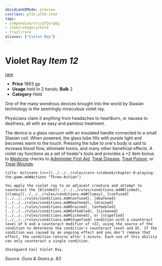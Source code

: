 ```yaml
---
obsidianUIMode: preview
cssclass: pf2e,pf2e-item
tags:
- compendium/src/pf2e/g&g
- item/category/held
- trait/rare
aliases: ["Violet Ray"]
---
```

# Violet Ray *Item 12*  
[rare](../../../rules/traits/rare.md)  

- **Price** 1893 gp
- **Usage** held in 2 hands; **Bulk** 2
- **Category** Held

One of the many wondrous devices brought into the world by Stasian technology is the seemingly miraculous violet ray.

Physicians claim it anything from headaches to heartburn, or nausea to deafness, all with an easy and painless treatment.

The device is a glass vacuum with an insulated handle connected to a small Stasian coil. When powered, the glass tube fills with purple light and becomes warm to the touch. Pressing the tube to one's body is said to increase blood flow, eliminate toxins, and many other beneficial effects. A violet ray functions as a set of healer's tools and provides a +2 item bonus to [Medicine](../../skills.md#Medicine) checks to [Administer First Aid](../../../rules/actions/administer-first-aid.md), [Treat Disease](../../../rules/actions/treat-disease.md), [Treat Poison](../../../rules/actions/treat-poison.md), or [Treat Wounds](../../../rules/actions/treat-wounds.md).

```ad-embed-ability
title: Activate [>>>](../../../rules/core-rulebook/chapter-9-playing-the-game.md#Actions "Three-Action")

You apply the violet ray to an adjacent creature and attempt to counteract the [blinded](../../../rules/conditions.md#Blinded), [clumsy](../../../rules/conditions.md#Clumsy), [confused](../../../rules/conditions.md#Confused), [deafened](../../../rules/conditions.md#Deafened), [drained](../../../rules/conditions.md#Drained), [enfeebled](../../../rules/conditions.md#Enfeebled), [sickened](../../../rules/conditions.md#Sickened), or [stupefied](../../../rules/conditions.md#Stupefied) condition with a counteract level of 6 and a counteract modifier of +22, using the source of the condition to determine the condition's counteract level and DC. If the condition was caused by an ongoing effect and you don't remove that effect, the condition returns after 1 minute. Each use of this ability can only counteract a single condition.

Shockguard Coil Violet Ray.
```

*Source: Guns & Gears p. 83*
